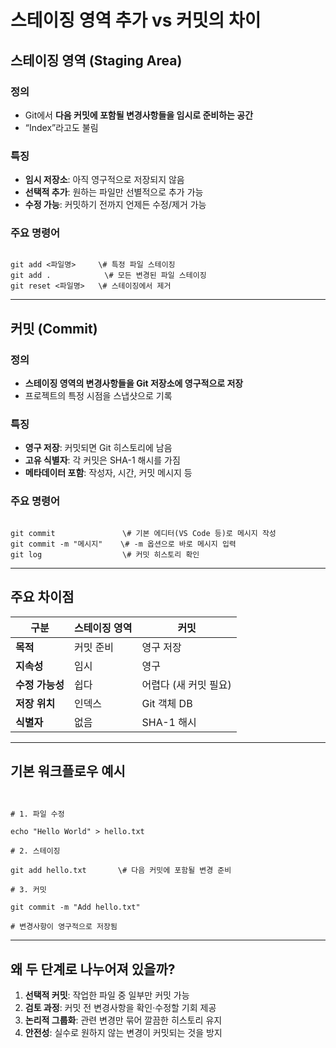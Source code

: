 # 스테이징 영역 추가 vs 커밋의 차이

## 스테이징 영역 (Staging Area)

### 정의
- Git에서 **다음 커밋에 포함될 변경사항들을 임시로 준비하는 공간**
- “Index”라고도 불림

### 특징
- **임시 저장소**: 아직 영구적으로 저장되지 않음
- **선택적 추가**: 원하는 파일만 선별적으로 추가 가능
- **수정 가능**: 커밋하기 전까지 언제든 수정/제거 가능

### 주요 명령어
```

git add <파일명>     \# 특정 파일 스테이징
git add .            \# 모든 변경된 파일 스테이징
git reset <파일명>   \# 스테이징에서 제거

```

---

## 커밋 (Commit)

### 정의
- **스테이징 영역의 변경사항들을 Git 저장소에 영구적으로 저장**  
- 프로젝트의 특정 시점을 스냅샷으로 기록

### 특징
- **영구 저장**: 커밋되면 Git 히스토리에 남음
- **고유 식별자**: 각 커밋은 SHA-1 해시를 가짐
- **메타데이터 포함**: 작성자, 시간, 커밋 메시지 등

### 주요 명령어
```

git commit               \# 기본 에디터(VS Code 등)로 메시지 작성
git commit -m "메시지"    \# -m 옵션으로 바로 메시지 입력
git log                  \# 커밋 히스토리 확인

```

---

## 주요 차이점

| 구분 | 스테이징 영역 | 커밋 |
|------|---------------|------|
| **목적** | 커밋 준비 | 영구 저장 |
| **지속성** | 임시 | 영구 |
| **수정 가능성** | 쉽다 | 어렵다 (새 커밋 필요) |
| **저장 위치** | 인덱스 | Git 객체 DB |
| **식별자** | 없음 | SHA-1 해시 |

---

## 기본 워크플로우 예시

```


# 1. 파일 수정

echo "Hello World" > hello.txt

# 2. 스테이징

git add hello.txt       \# 다음 커밋에 포함될 변경 준비

# 3. 커밋

git commit -m "Add hello.txt"

# 변경사항이 영구적으로 저장됨

```

---

## 왜 두 단계로 나누어져 있을까?

1. **선택적 커밋**: 작업한 파일 중 일부만 커밋 가능  
2. **검토 과정**: 커밋 전 변경사항을 확인·수정할 기회 제공  
3. **논리적 그룹화**: 관련 변경만 묶어 깔끔한 히스토리 유지  
4. **안전성**: 실수로 원하지 않는 변경이 커밋되는 것을 방지
```

